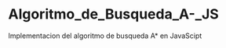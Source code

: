 Algoritmo_de_Busqueda_A-_JS
===========================

Implementacion del algoritmo de busqueda A* en JavaScipt
